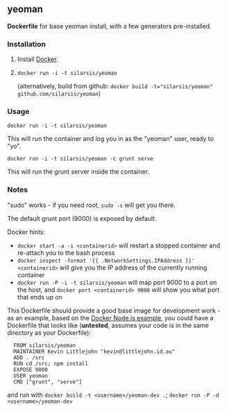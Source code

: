 ## yeoman


**Dockerfile** for base yeoman install, with a few generators pre-installed.

### Installation

1. Install [Docker](https://www.docker.io/).

2. `docker run -i -t silarsis/yeoman`

    (alternatively, build from github: `docker build -t="silarsis/yeoman" github.com/silarsis/yeoman`)

### Usage

`docker run -i -t silarsis/yeoman`

This will run the container and log you in as the "yeoman" user, ready to "yo".

`docker run -i -t silarsis/yeoman -c grunt serve`

This will run the grunt server inside the container.

### Notes

"sudo" works - if you need root, `sudo -s` will get you there.

The default grunt port (9000) is exposed by default.

Docker hints:

  - `docker start -a -i <containerid>` will restart a stopped container and re-attach you to the bash process
  - `docker inspect -format '{{ .NetworkSettings.IPAddress }}' <containerid>` will give you the IP address of the currently running container
  - `docker run -P -i -t silarsis/yeoman` will map port 9000 to a port on the host, and `docker port <containerid> 9000` will show you what port that ends up on

This Dockerfile should provide a good base image for development work - as an example, based on the [Docker Node.js example](http://docs.docker.io/en/latest/examples/nodejs_web_app/), you could have a Dockerfile that looks like (**untested**, assumes your code is in the same directory as your Dockerfile):

```
  FROM silarsis/yeoman
  MAINTAINER Kevin Littlejohn "kevin@littlejohn.id.au"
  ADD . /src
  RUN cd /src; npm install
  EXPOSE 9000
  USER yeoman
  CMD ["grunt", "serve"]
```

and run with `docker build -t <username>/yeoman-dev .`; `docker run -P -d <username>/yeoman-dev`
